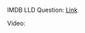 IMDB LLD Question:  [Link](https://docs.google.com/document/d/1uLZhtj8X_Vbxxikj_Yde5lrxadFeT-95kBqg-1QXCh8/edit?usp=sharing)

Video: 

